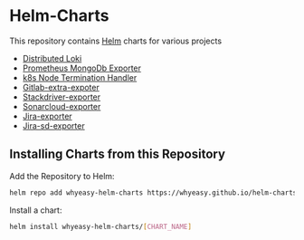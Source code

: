 # Helm-Charts

This repository contains [Helm](https://helm.sh) charts for various projects

- [Distributed Loki](https://github.com/whyeasy/helm-charts/tree/master/charts/distributed-loki)
- [Prometheus MongoDb Exporter](https://github.com/whyeasy/helm-charts/tree/master/charts/prometheus-mongodb-exporter)
- [k8s Node Termination Handler](https://github.com/whyeasy/helm-charts/tree/master/charts/k8s-node-termination-handler)
- [Gitlab-extra-expoter](https://github.com/Whyeasy/helm-charts/tree/master/charts/gitlab-extra-exporter)
- [Stackdriver-exporter](https://github.com/Whyeasy/helm-charts/tree/master/charts/stackdriver-exporter)
- [Sonarcloud-exporter](https://github.com/Whyeasy/helm-charts/tree/master/charts/sonarcloud-exporter)
- [Jira-exporter](https://github.com/Whyeasy/helm-charts/tree/master/charts/jira-exporter)
- [Jira-sd-exporter](https://github.com/Whyeasy/helm-charts/tree/master/charts/jira-sd-exporter)

## Installing Charts from this Repository

Add the Repository to Helm:

```sh
helm repo add whyeasy-helm-charts https://whyeasy.github.io/helm-charts
```

Install a chart:

```sh
helm install whyeasy-helm-charts/[CHART_NAME]
```
